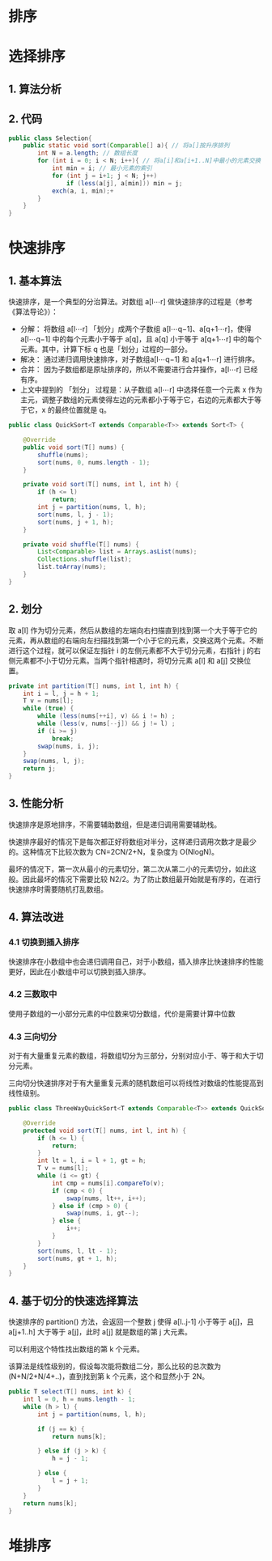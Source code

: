 # 排序

# 选择排序

## 1. 算法分析



## 2. 代码

```java
public class Selection{
    public static void sort(Comparable[] a){ // 将a[]按升序排列
        int N = a.length; // 数组长度
        for (int i = 0; i < N; i++){ // 将a[i]和a[i+1..N]中最小的元素交换
            int min = i; // 最小元素的索引
            for (int j = i+1; j < N; j++)
                if (less(a[j], a[min])) min = j;
            exch(a, i, min);+
        }
    }
}
```

# 快速排序

## 1. 基本算法

快速排序，是一个典型的分治算法。对数组 a[l⋯r] 做快速排序的过程是（参考《算法导论》）：

- 分解： 将数组 a[l⋯r] 「划分」成两个子数组 a[l⋯q−1]、a[q+1⋯r]，使得a[l⋯q−1] 中的每个元素小于等于 a[q]，且 a[q] 小于等于 a[q+1⋯r] 中的每个元素。其中，计算下标 q 也是「划分」过程的一部分。
- 解决： 通过递归调用快速排序，对子数组a[l⋯q−1] 和 a[q+1⋯r] 进行排序。 
- 合并： 因为子数组都是原址排序的，所以不需要进行合并操作，a[l⋯r] 已经有序。 
- 上文中提到的 「划分」 过程是：从子数组 a[l⋯r] 中选择任意一个元素 x 作为主元，调整子数组的元素使得左边的元素都小于等于它，右边的元素都大于等于它，x 的最终位置就是 q。

```java
public class QuickSort<T extends Comparable<T>> extends Sort<T> {

    @Override
    public void sort(T[] nums) {
        shuffle(nums);
        sort(nums, 0, nums.length - 1);
    }

    private void sort(T[] nums, int l, int h) {
        if (h <= l)
            return;
        int j = partition(nums, l, h);
        sort(nums, l, j - 1);
        sort(nums, j + 1, h);
    }

    private void shuffle(T[] nums) {
        List<Comparable> list = Arrays.asList(nums);
        Collections.shuffle(list);
        list.toArray(nums);
    }
}
```

## 2. 划分

取 a[l] 作为切分元素，然后从数组的左端向右扫描直到找到第一个大于等于它的元素，再从数组的右端向左扫描找到第一个小于它的元素，交换这两个元素。不断进行这个过程，就可以保证左指针 i 的左侧元素都不大于切分元素，右指针 j 的右侧元素都不小于切分元素。当两个指针相遇时，将切分元素 a[l] 和 a[j] 交换位置。

```java
private int partition(T[] nums, int l, int h) {
    int i = l, j = h + 1;
    T v = nums[l];
    while (true) {
        while (less(nums[++i], v) && i != h) ;
        while (less(v, nums[--j]) && j != l) ;
        if (i >= j)
            break;
        swap(nums, i, j);
    }
    swap(nums, l, j);
    return j;
}
```

## 3. 性能分析

快速排序是原地排序，不需要辅助数组，但是递归调用需要辅助栈。

快速排序最好的情况下是每次都正好将数组对半分，这样递归调用次数才是最少的。这种情况下比较次数为 CN=2CN/2+N，复杂度为 O(NlogN)。

最坏的情况下，第一次从最小的元素切分，第二次从第二小的元素切分，如此这般。因此最坏的情况下需要比较 N2/2。为了防止数组最开始就是有序的，在进行快速排序时需要随机打乱数组。

## 4. 算法改进

### 4.1 切换到插入排序

快速排序在小数组中也会递归调用自己，对于小数组，插入排序比快速排序的性能更好，因此在小数组中可以切换到插入排序。

### 4.2 三数取中

使用子数组的一小部分元素的中位数来切分数组，代价是需要计算中位数

### 4.3 三向切分

对于有大量重复元素的数组，将数组切分为三部分，分别对应小于、等于和大于切分元素。

三向切分快速排序对于有大量重复元素的随机数组可以将线性对数级的性能提高到线性级别。

```java
public class ThreeWayQuickSort<T extends Comparable<T>> extends QuickSort<T> {

    @Override
    protected void sort(T[] nums, int l, int h) {
        if (h <= l) {
            return;
        }
        int lt = l, i = l + 1, gt = h;
        T v = nums[l];
        while (i <= gt) {
            int cmp = nums[i].compareTo(v);
            if (cmp < 0) {
                swap(nums, lt++, i++);
            } else if (cmp > 0) {
                swap(nums, i, gt--);
            } else {
                i++;
            }
        }
        sort(nums, l, lt - 1);
        sort(nums, gt + 1, h);
    }
}
```

## 4. 基于切分的快速选择算法

快速排序的 partition() 方法，会返回一个整数 j 使得 a[l..j-1] 小于等于 a[j]，且 a[j+1..h] 大于等于 a[j]，此时 a[j] 就是数组的第 j 大元素。

可以利用这个特性找出数组的第 k 个元素。

该算法是线性级别的，假设每次能将数组二分，那么比较的总次数为 (N+N/2+N/4+..)，直到找到第 k 个元素，这个和显然小于 2N。

```java
public T select(T[] nums, int k) {
    int l = 0, h = nums.length - 1;
    while (h > l) {
        int j = partition(nums, l, h);

        if (j == k) {
            return nums[k];

        } else if (j > k) {
            h = j - 1;

        } else {
            l = j + 1;
        }
    }
    return nums[k];
}
```

# 堆排序
